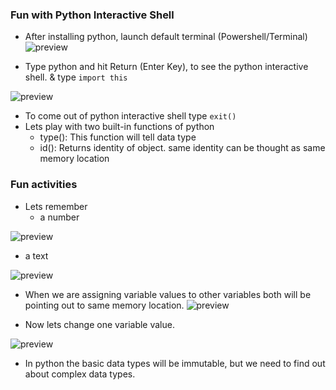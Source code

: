 ### Fun with Python Interactive Shell
* After installing python, launch default terminal (Powershell/Terminal)
![preview](../../../../assets/python11.png)

* Type python and hit Return (Enter Key), to see the python interactive shell. & type ```import this```

![preview](../../../../assets/python12.png)

* To come out of python interactive shell type ```exit()```
* Lets play with two built-in functions of python
  * type(): This function will tell data type
  * id(): Returns identity of object. same identity can be thought as same memory location

### Fun activities
* Lets remember
  * a number

![preview](../../../../assets/python13.png)

  * a text

![preview](../../../../assets/python14.png)

* When we are assigning variable values to other variables both will be pointing out to same memory location.
![preview](../../../../assets/python15.png)

* Now lets change one variable value.

![preview](../../../../assets/python16.png)

* In python the basic data types will be immutable, but we need to find out about complex data types.